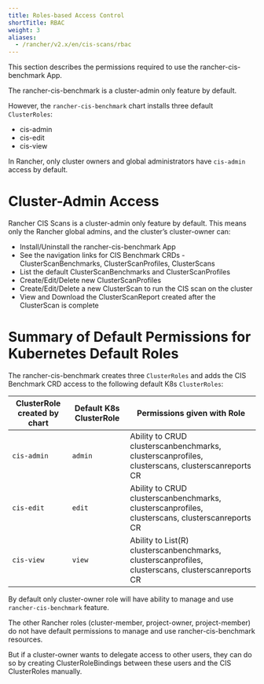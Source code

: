 ```yaml
---
title: Roles-based Access Control
shortTitle: RBAC
weight: 3
aliases:
  - /rancher/v2.x/en/cis-scans/rbac
---
```


This section describes the permissions required to use the rancher-cis-benchmark App.

The rancher-cis-benchmark is a cluster-admin only feature by default.

However, the `rancher-cis-benchmark` chart installs three default `ClusterRoles`:
- cis-admin
- cis-edit
- cis-view

In Rancher, only cluster owners and global administrators have `cis-admin` access by default. 

# Cluster-Admin Access

Rancher CIS Scans is a cluster-admin only feature by default.
This means only the Rancher global admins, and the cluster’s cluster-owner can:

- Install/Uninstall the rancher-cis-benchmark App
- See the navigation links for CIS Benchmark CRDs - ClusterScanBenchmarks, ClusterScanProfiles, ClusterScans
- List the default ClusterScanBenchmarks and ClusterScanProfiles
- Create/Edit/Delete new ClusterScanProfiles
- Create/Edit/Delete a new ClusterScan to run the CIS scan on the cluster
- View and Download the ClusterScanReport created after the ClusterScan is complete


# Summary of Default Permissions for Kubernetes Default Roles

The rancher-cis-benchmark creates three `ClusterRoles` and adds the CIS Benchmark CRD access to the following default K8s `ClusterRoles`:

| ClusterRole created by chart | Default K8s ClusterRole  | Permissions given with Role
| ------------------------------| ---------------------------| ---------------------------|
| `cis-admin` | `admin`| Ability to CRUD clusterscanbenchmarks, clusterscanprofiles, clusterscans, clusterscanreports CR
| `cis-edit`| `edit` | Ability to CRUD clusterscanbenchmarks, clusterscanprofiles, clusterscans, clusterscanreports CR
| `cis-view` | `view `| Ability to List(R) clusterscanbenchmarks, clusterscanprofiles, clusterscans, clusterscanreports CR

By default only cluster-owner role will have ability to manage and use `rancher-cis-benchmark` feature.

The other Rancher roles (cluster-member, project-owner, project-member) do not have default permissions to manage and use rancher-cis-benchmark resources.

But if a cluster-owner wants to delegate access to other users, they can do so by creating ClusterRoleBindings between these users and the CIS ClusterRoles manually.

